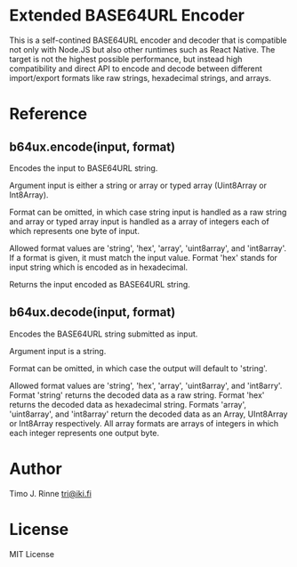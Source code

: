 Extended BASE64URL Encoder
==========================

This is a self-contined BASE64URL encoder and decoder that is
compatible not only with Node.JS but also other runtimes such as React
Native. The target is not the highest possible performance, but
instead high compatibility and direct API to encode and decode between
different import/export formats like raw strings, hexadecimal strings,
and arrays.


Reference
=========

b64ux.encode(input, format)
---------------------------

Encodes the input to BASE64URL string.

Argument input is either a string or array or typed array (Uint8Array
or Int8Array).

Format can be omitted, in which case string input is handled as a raw
string and array or typed array input is handled as a array of
integers each of which represents one byte of input.

Allowed format values are 'string', 'hex', 'array', 'uint8array', and
'int8array'. If a format is given, it must match the input
value. Format 'hex' stands for input string which is encoded as in
hexadecimal.

Returns the input encoded as BASE64URL string.

b64ux.decode(input, format)
---------------------------

Encodes the BASE64URL string submitted as input.

Argument input is a string.

Format can be omitted, in which case the output will default to 'string'.

Allowed format values are 'string', 'hex', 'array', 'uint8array', and
'int8arry'. Format 'string' returns the decoded data as a raw
string. Format 'hex' returns the decoded data as hexadecimal
string. Formats 'array', 'uint8array', and 'int8array' return the
decoded data as an Array, UInt8Array or Int8Array respectively. All
array formats are arrays of integers in which each integer represents
one output byte.


Author
======

Timo J. Rinne <tri@iki.fi>


License
=======

MIT License
